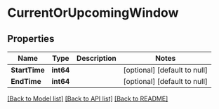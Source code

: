 # CurrentOrUpcomingWindow

## Properties
Name | Type | Description | Notes
------------ | ------------- | ------------- | -------------
**StartTime** | **int64** |  | [optional] [default to null]
**EndTime** | **int64** |  | [optional] [default to null]

[[Back to Model list]](../README.md#documentation-for-models) [[Back to API list]](../README.md#documentation-for-api-endpoints) [[Back to README]](../README.md)

